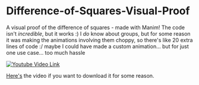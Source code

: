# Difference-of-Squares-Visual-Proof
A visual proof of the difference of squares - made with Manim! The code isn't *incredible*, but it works :) I *do* know about groups, but for some reason it was making the animations involving them choppy, so there's like 20 extra lines of code :/ maybe I could have made a custom animation... but for just one use case... too much hassle

[![Youtube Video Link](https://img.youtube.com/vi/9wWOEfcew6g/0.jpg)](https://www.youtube.com/watch?v=9wWOEfcew6g)

[Here's](Demonstration_4k.mp4) the video if you want to download it for some reason.
